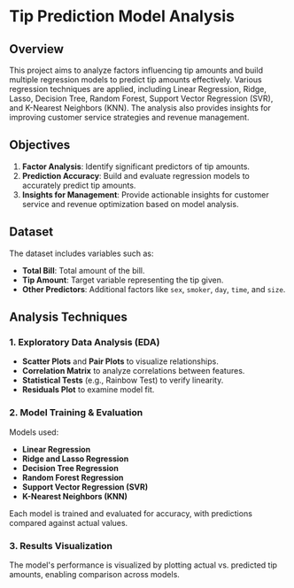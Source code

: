 # Tip Prediction Model Analysis

## Overview
This project aims to analyze factors influencing tip amounts and build multiple regression models to predict tip amounts effectively. Various regression techniques are applied, including Linear Regression, Ridge, Lasso, Decision Tree, Random Forest, Support Vector Regression (SVR), and K-Nearest Neighbors (KNN). The analysis also provides insights for improving customer service strategies and revenue management.

## Objectives
1. **Factor Analysis**: Identify significant predictors of tip amounts.
2. **Prediction Accuracy**: Build and evaluate regression models to accurately predict tip amounts.
3. **Insights for Management**: Provide actionable insights for customer service and revenue optimization based on model analysis.

## Dataset
The dataset includes variables such as:
- **Total Bill**: Total amount of the bill.
- **Tip Amount**: Target variable representing the tip given.
- **Other Predictors**: Additional factors like `sex`, `smoker`, `day`, `time`, and `size`.

## Analysis Techniques
### 1. Exploratory Data Analysis (EDA)
- **Scatter Plots** and **Pair Plots** to visualize relationships.
- **Correlation Matrix** to analyze correlations between features.
- **Statistical Tests** (e.g., Rainbow Test) to verify linearity.
- **Residuals Plot** to examine model fit.
  
### 2. Model Training & Evaluation
Models used:
- **Linear Regression**
- **Ridge and Lasso Regression**
- **Decision Tree Regression**
- **Random Forest Regression**
- **Support Vector Regression (SVR)**
- **K-Nearest Neighbors (KNN)**

Each model is trained and evaluated for accuracy, with predictions compared against actual values.

### 3. Results Visualization
The model's performance is visualized by plotting actual vs. predicted tip amounts, enabling comparison across models.

